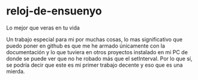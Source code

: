 # reloj-de-ensuenyo
Lo mejor que veras en tu vida


Un trabajo especial para mi por muchas cosas, lo mas significativo que puedo poner en github es que me he armado únicamente con la documentación y lo que tuviera en otros proyectos instalado en mi PC de donde se puede ver que no he robado más que el setInterval. Por lo que sí, se podría decir que este es mi primer trabajo decente y eso que es una mierda.
